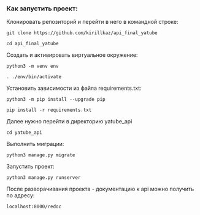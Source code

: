 ### Как запустить проект:

Клонировать репозиторий и перейти в него в командной строке:

```
git clone https://github.com/kirillkaz/api_final_yatube
```

```
cd api_final_yatube
```

Cоздать и активировать виртуальное окружение:

```
python3 -m venv env
```

```
. ./env/bin/activate
```

Установить зависимости из файла requirements.txt:

```
python3 -m pip install --upgrade pip
```

```
pip install -r requirements.txt
```

Далее нужно перейти в директорию yatube_api
```
cd yatube_api
```

Выполнить миграции:

```
python3 manage.py migrate
```

Запустить проект:

```
python3 manage.py runserver
```

После разворачивания проекта - документацию к api можно получить по адресу:

```
localhost:8000/redoc
```